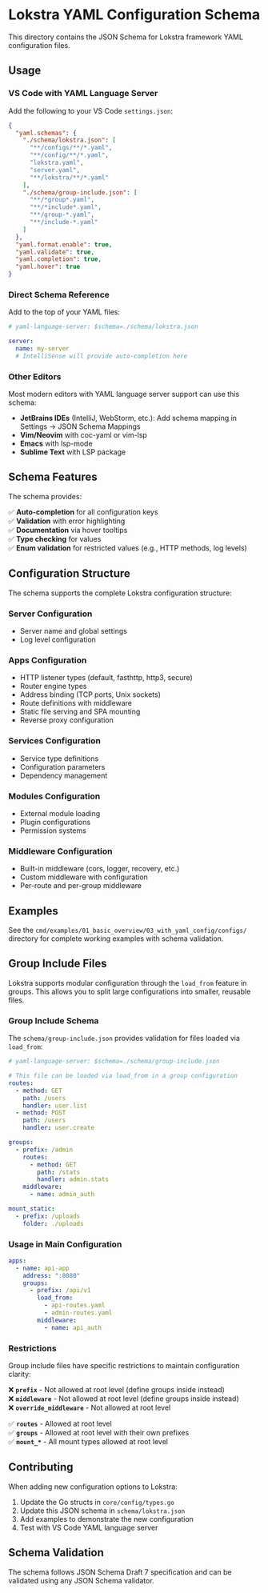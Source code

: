 # Lokstra YAML Configuration Schema

This directory contains the JSON Schema for Lokstra framework YAML configuration files.

## Usage

### VS Code with YAML Language Server

Add the following to your VS Code `settings.json`:

```json
{
  "yaml.schemas": {
    "./schema/lokstra.json": [
      "**/configs/**/*.yaml",
      "**/config/**/*.yaml",
      "lokstra.yaml",
      "server.yaml",
      "**/lokstra/**/*.yaml"
    ],
    "./schema/group-include.json": [
      "**/*group*.yaml",
      "**/*include*.yaml",
      "**/group-*.yaml",
      "**/include-*.yaml"
    ]
  },
  "yaml.format.enable": true,
  "yaml.validate": true,
  "yaml.completion": true,
  "yaml.hover": true
}
```

### Direct Schema Reference

Add to the top of your YAML files:

```yaml
# yaml-language-server: $schema=./schema/lokstra.json

server:
  name: my-server
  # IntelliSense will provide auto-completion here
```

### Other Editors

Most modern editors with YAML language server support can use this schema:

- **JetBrains IDEs** (IntelliJ, WebStorm, etc.): Add schema mapping in Settings → JSON Schema Mappings
- **Vim/Neovim** with coc-yaml or vim-lsp
- **Emacs** with lsp-mode
- **Sublime Text** with LSP package

## Schema Features

The schema provides:

✅ **Auto-completion** for all configuration keys  
✅ **Validation** with error highlighting  
✅ **Documentation** via hover tooltips  
✅ **Type checking** for values  
✅ **Enum validation** for restricted values (e.g., HTTP methods, log levels)

## Configuration Structure

The schema supports the complete Lokstra configuration structure:

### Server Configuration
- Server name and global settings
- Log level configuration

### Apps Configuration  
- HTTP listener types (default, fasthttp, http3, secure)
- Router engine types
- Address binding (TCP ports, Unix sockets)
- Route definitions with middleware
- Static file serving and SPA mounting
- Reverse proxy configuration

### Services Configuration
- Service type definitions
- Configuration parameters
- Dependency management

### Modules Configuration
- External module loading
- Plugin configurations
- Permission systems

### Middleware Configuration
- Built-in middleware (cors, logger, recovery, etc.)
- Custom middleware with configuration
- Per-route and per-group middleware

## Examples

See the `cmd/examples/01_basic_overview/03_with_yaml_config/configs/` directory for complete working examples with schema validation.

## Group Include Files

Lokstra supports modular configuration through the `load_from` feature in groups. This allows you to split large configurations into smaller, reusable files.

### Group Include Schema

The `schema/group-include.json` provides validation for files loaded via `load_from`:

```yaml
# yaml-language-server: $schema=./schema/group-include.json

# This file can be loaded via load_from in a group configuration
routes:
  - method: GET
    path: /users
    handler: user.list
  - method: POST
    path: /users
    handler: user.create

groups:
  - prefix: /admin
    routes:
      - method: GET
        path: /stats
        handler: admin.stats
    middleware:
      - name: admin_auth

mount_static:
  - prefix: /uploads
    folder: ./uploads
```

### Usage in Main Configuration

```yaml
apps:
  - name: api-app
    address: ":8080"
    groups:
      - prefix: /api/v1
        load_from:
          - api-routes.yaml
          - admin-routes.yaml
        middleware:
          - name: api_auth
```

### Restrictions

Group include files have specific restrictions to maintain configuration clarity:

❌ **`prefix`** - Not allowed at root level (define groups inside instead)  
❌ **`middleware`** - Not allowed at root level (define groups inside instead)  
❌ **`override_middleware`** - Not allowed at root level  

✅ **`routes`** - Allowed at root level  
✅ **`groups`** - Allowed at root level with their own prefixes  
✅ **`mount_*`** - All mount types allowed at root level  

## Contributing

When adding new configuration options to Lokstra:

1. Update the Go structs in `core/config/types.go`
2. Update this JSON schema in `schema/lokstra.json`
3. Add examples to demonstrate the new configuration
4. Test with VS Code YAML language server

## Schema Validation

The schema follows JSON Schema Draft 7 specification and can be validated using any JSON Schema validator.
